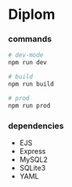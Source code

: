 # Diplom

### commands

```bash
# dev-mode
npm run dev

# build
npm run build

# prod
npm run prod
```

### dependencies
* EJS
* Express
* MySQL2
* SQLite3
* YAML